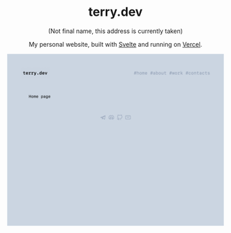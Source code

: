 <h1 align="center">terry.dev</h1>
<p align="center">(Not final name, this address is currently taken)</p>
<p align="center">My personal website, built with <a href="https://svelte.kit/">Svelte</a> and running on <a href="https://vercel.com/">Vercel</a>.</p>

![Website screenshot](https://raw.githubusercontent.com/T3RRY4/website/master/static/screenshot.png)

